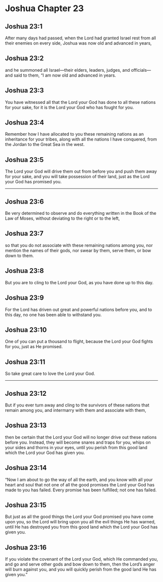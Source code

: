 # Joshua Chapter 23

## Joshua 23:1

After many days had passed, when the Lord had granted Israel rest from all their enemies on every side, Joshua was now old and advanced in years,

## Joshua 23:2

and he summoned all Israel—their elders, leaders, judges, and officials—and said to them, “I am now old and advanced in years.

## Joshua 23:3

You have witnessed all that the Lord your God has done to all these nations for your sake, for it is the Lord your God who has fought for you.

## Joshua 23:4

Remember how I have allocated to you these remaining nations as an inheritance for your tribes, along with all the nations I have conquered, from the Jordan to the Great Sea in the west.

## Joshua 23:5

The Lord your God will drive them out from before you and push them away for your sake, and you will take possession of their land, just as the Lord your God has promised you.

---

## Joshua 23:6

Be very determined to observe and do everything written in the Book of the Law of Moses, without deviating to the right or to the left,

## Joshua 23:7

so that you do not associate with these remaining nations among you, nor mention the names of their gods, nor swear by them, serve them, or bow down to them.

## Joshua 23:8

But you are to cling to the Lord your God, as you have done up to this day.

## Joshua 23:9

For the Lord has driven out great and powerful nations before you, and to this day, no one has been able to withstand you.

## Joshua 23:10

One of you can put a thousand to flight, because the Lord your God fights for you, just as He promised.

## Joshua 23:11

So take great care to love the Lord your God.

---

## Joshua 23:12

But if you ever turn away and cling to the survivors of these nations that remain among you, and intermarry with them and associate with them,

## Joshua 23:13

then be certain that the Lord your God will no longer drive out these nations before you. Instead, they will become snares and traps for you, whips on your sides and thorns in your eyes, until you perish from this good land which the Lord your God has given you.

## Joshua 23:14

“Now I am about to go the way of all the earth, and you know with all your heart and soul that not one of all the good promises the Lord your God has made to you has failed. Every promise has been fulfilled; not one has failed.

## Joshua 23:15

But just as all the good things the Lord your God promised you have come upon you, so the Lord will bring upon you all the evil things He has warned, until He has destroyed you from this good land which the Lord your God has given you.

## Joshua 23:16

If you violate the covenant of the Lord your God, which He commanded you, and go and serve other gods and bow down to them, then the Lord’s anger will burn against you, and you will quickly perish from the good land He has given you.”
